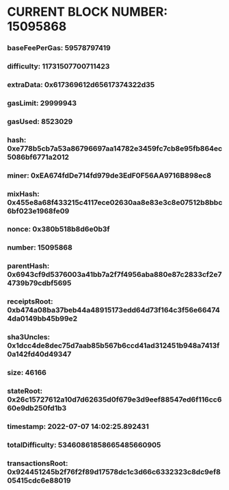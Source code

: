 # CURRENT BLOCK NUMBER: 15095868

### baseFeePerGas: 59578797419
### difficulty: 11731507700711423
### extraData: 0x617369612d65617374322d35
### gasLimit: 29999943
### gasUsed: 8523029
### hash: 0xe778b5cb7a53a86796697aa14782e3459fc7cb8e95fb864ec5086bf6771a2012
### miner: 0xEA674fdDe714fd979de3EdF0F56AA9716B898ec8
### mixHash: 0x455e8a68f433215c4117ece02630aa8e83e3c8e07512b8bbc6bf023e1968fe09
### nonce: 0x380b518b8d6e0b3f
### number: 15095868
### parentHash: 0x6943cf9d5376003a41bb7a2f7f4956aba880e87c2833cf2e74739b79cdbf5695
### receiptsRoot: 0xb474a08ba37beb44a48915173edd64d73f164c3f56e664744da0149bb45b99e2
### sha3Uncles: 0x1dcc4de8dec75d7aab85b567b6ccd41ad312451b948a7413f0a142fd40d49347
### size: 46166
### stateRoot: 0x26c15727612a10d7d62635d0f679e3d9eef88547ed6f116cc660e9db250fd1b3
### timestamp: 2022-07-07 14:02:25.892431
### totalDifficulty: 53460861858665485660905
### transactionsRoot: 0x924451245b2f76f2f89d17578dc1c3d66c6332323c8dc9ef805415cdc6e88019
